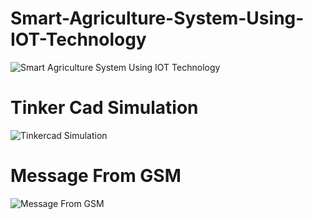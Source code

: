 # Smart-Agriculture-System-Using-IOT-Technology
![Smart Agriculture System Using IOT Technology](https://github.com/anand2678/Smart-Agriculture-System-Using-IOT-Technology/assets/111646503/a1c5eead-d6f6-467c-b69c-9af4185636c5)


# Tinker Cad Simulation
![Tinkercad Simulation](https://github.com/anand2678/Smart-Agriculture-System-Using-IOT-Technology/assets/111646503/cb51ba20-5a37-4bd7-a047-affefbc2e4c3)

# Message From GSM
![Message From GSM](https://github.com/anand2678/Smart-Agriculture-System-Using-IOT-Technology/assets/111646503/dea09fd6-b2bc-43ad-bce7-94b0653da16a)
